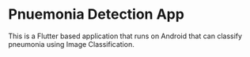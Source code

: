 # Pnuemonia Detection App
This is a Flutter based application that runs on Android that can classify pneumonia using Image Classification.
